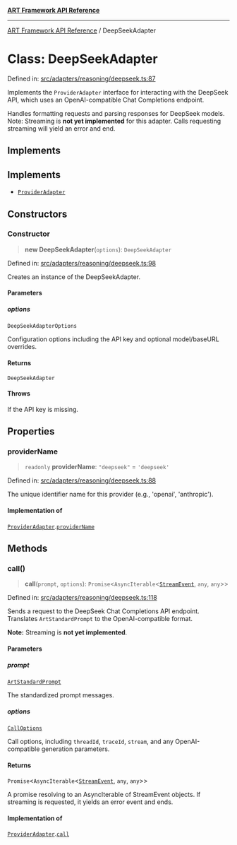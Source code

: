 [**ART Framework API Reference**](../README.md)

***

[ART Framework API Reference](../README.md) / DeepSeekAdapter

# Class: DeepSeekAdapter

Defined in: [src/adapters/reasoning/deepseek.ts:87](https://github.com/hashangit/ART/blob/a8524de337702d2ec210d86aff2464ac0aeed73e/src/adapters/reasoning/deepseek.ts#L87)

Implements the `ProviderAdapter` interface for interacting with the DeepSeek API,
which uses an OpenAI-compatible Chat Completions endpoint.

Handles formatting requests and parsing responses for DeepSeek models.
Note: Streaming is **not yet implemented** for this adapter. Calls requesting streaming will yield an error and end.

## Implements

## Implements

- [`ProviderAdapter`](../interfaces/ProviderAdapter.md)

## Constructors

### Constructor

> **new DeepSeekAdapter**(`options`): `DeepSeekAdapter`

Defined in: [src/adapters/reasoning/deepseek.ts:98](https://github.com/hashangit/ART/blob/a8524de337702d2ec210d86aff2464ac0aeed73e/src/adapters/reasoning/deepseek.ts#L98)

Creates an instance of the DeepSeekAdapter.

#### Parameters

##### options

`DeepSeekAdapterOptions`

Configuration options including the API key and optional model/baseURL overrides.

#### Returns

`DeepSeekAdapter`

#### Throws

If the API key is missing.

## Properties

### providerName

> `readonly` **providerName**: `"deepseek"` = `'deepseek'`

Defined in: [src/adapters/reasoning/deepseek.ts:88](https://github.com/hashangit/ART/blob/a8524de337702d2ec210d86aff2464ac0aeed73e/src/adapters/reasoning/deepseek.ts#L88)

The unique identifier name for this provider (e.g., 'openai', 'anthropic').

#### Implementation of

[`ProviderAdapter`](../interfaces/ProviderAdapter.md).[`providerName`](../interfaces/ProviderAdapter.md#providername)

## Methods

### call()

> **call**(`prompt`, `options`): `Promise`\<`AsyncIterable`\<[`StreamEvent`](../interfaces/StreamEvent.md), `any`, `any`\>\>

Defined in: [src/adapters/reasoning/deepseek.ts:118](https://github.com/hashangit/ART/blob/a8524de337702d2ec210d86aff2464ac0aeed73e/src/adapters/reasoning/deepseek.ts#L118)

Sends a request to the DeepSeek Chat Completions API endpoint.
Translates `ArtStandardPrompt` to the OpenAI-compatible format.

**Note:** Streaming is **not yet implemented**.

#### Parameters

##### prompt

[`ArtStandardPrompt`](../type-aliases/ArtStandardPrompt.md)

The standardized prompt messages.

##### options

[`CallOptions`](../interfaces/CallOptions.md)

Call options, including `threadId`, `traceId`, `stream`, and any OpenAI-compatible generation parameters.

#### Returns

`Promise`\<`AsyncIterable`\<[`StreamEvent`](../interfaces/StreamEvent.md), `any`, `any`\>\>

A promise resolving to an AsyncIterable of StreamEvent objects. If streaming is requested, it yields an error event and ends.

#### Implementation of

[`ProviderAdapter`](../interfaces/ProviderAdapter.md).[`call`](../interfaces/ProviderAdapter.md#call)
